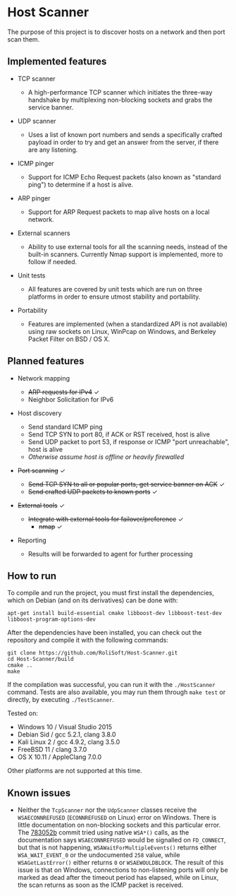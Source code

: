 # Host Scanner

The purpose of this project is to discover hosts on a network and then port scan them.

## Implemented features

* TCP scanner
  * A high-performance TCP scanner which initiates the three-way handshake by multiplexing non-blocking sockets and grabs the service banner.

* UDP scanner
  * Uses a list of known port numbers and sends a specifically crafted payload in order to try and get an answer from the server, if there are any listening.

* ICMP pinger
  * Support for ICMP Echo Request packets (also known as "standard ping") to determine if a host is alive.

* ARP pinger
  * Support for ARP Request packets to map alive hosts on a local network.

* External scanners
  * Ability to use external tools for all the scanning needs, instead of the built-in scanners. Currently Nmap support is implemented, more to follow if needed.

* Unit tests
  * All features are covered by unit tests which are run on three platforms in order to ensure utmost stability and portability.

* Portability
  * Features are implemented (when a standardized API is not available) using raw sockets on Linux, WinPcap on Windows, and Berkeley Packet Filter on BSD / OS X.

## Planned features

* Network mapping
  * ~~ARP requests for IPv4~~ ✓
  * Neighbor Solicitation for IPv6

* Host discovery
  * Send standard ICMP ping
  * Send TCP SYN to port 80, if ACK or RST received, host is alive
  * Send UDP packet to port 53, if response or ICMP "port unreachable", host is alive
  * _Otherwise assume host is offline or heavily firewalled_

* ~~Port scanning~~ ✓
  * ~~Send TCP SYN to all or popular ports, get service banner on ACK~~ ✓
  * ~~Send crafted UDP packets to known ports~~ ✓

* ~~External tools~~ ✓
  * ~~Integrate with external tools for failover/preference~~ ✓
    * ~~nmap~~ ✓

* Reporting
  * Results will be forwarded to agent for further processing

## How to run

To compile and run the project, you must first install the dependencies, which on Debian (and on its derivatives) can be done with:

    apt-get install build-essential cmake libboost-dev libboost-test-dev libboost-program-options-dev

After the dependencies have been installed, you can check out the repository and compile it with the following commands:

    git clone https://github.com/RoliSoft/Host-Scanner.git
    cd Host-Scanner/build
    cmake ..
    make

If the compilation was successful, you can run it with the `./HostScanner` command. Tests are also available, you may run them through `make test` or directly, by executing `./TestScanner`.

Tested on:

 * Windows 10 / Visual Studio 2015
 * Debian Sid / gcc 5.2.1, clang 3.8.0
 * Kali Linux 2 / gcc 4.9.2, clang 3.5.0
 * FreeBSD 11 / clang 3.7.0
 * OS X 10.11 / AppleClang 7.0.0

Other platforms are not supported at this time.

## Known issues

* Neither the `TcpScanner` nor the `UdpScanner` classes receive the `WSAECONNREFUSED` (`ECONNREFUSED` on Linux) error on Windows. There is little documentation on non-blocking sockets and this particular error. The [783052b](https://github.com/RoliSoft/Host-Scanner/commit/783052b49d39c3f2833e93c9bc183088eaec8797) commit tried using native `WSA*()` calls, as the documentation says `WSAECONNREFUSED` would be signalled on `FD_CONNECT`, but that is not happening, `WSAWaitForMultipleEvents()` returns either `WSA_WAIT_EVENT_0` or the undocumented `258` value, while `WSAGetLastError()` either returns `0` or `WSAEWOULDBLOCK`. The result of this issue is that on Windows, connections to non-listening ports will only be marked as dead after the timeout period has elapsed, while on Linux, the scan returns as soon as the ICMP packet is received.